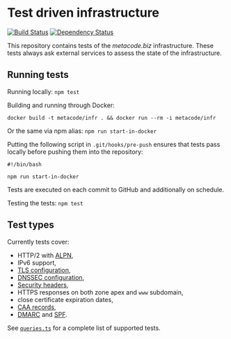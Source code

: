 # Test driven infrastructure

[![Build Status](https://travis-ci.org/wiktor-k/infrastructure-tests.svg?branch=master)](https://travis-ci.org/wiktor-k/infrastructure-tests) [![Dependency Status](https://dependencyci.com/github/wiktor-k/infrastructure-tests/badge)](https://dependencyci.com/github/wiktor-k/infrastructure-tests)

This repository contains tests of the *metacode.biz* infrastructure.
These tests always ask external services to assess the state of the infrastructure.

## Running tests

Running locally: `npm test`

Building and running through Docker:

    docker build -t metacode/infr . && docker run --rm -i metacode/infr

Or the same via npm alias: `npm run start-in-docker`

Putting the following script in `.git/hooks/pre-push` ensures that tests
pass locally before pushing them into the repository:

    #!/bin/bash

    npm run start-in-docker

Tests are executed on each commit to GitHub and additionally on schedule.

Testing the tests: `npm test`

## Test types

Currently tests cover:

  * HTTP/2 with [ALPN][ALPN],
  * IPv6 support,
  * [TLS configuration][SSLLABS],
  * [DNSSEC configuration][DNSSEC],
  * [Security headers][SECH],
  * HTTPS responses on both zone apex and `www` subdomain,
  * close certificate expiration dates,
  * [CAA records][CAA],
  * [DMARC][DMARC] and [SPF][SPF].

See [`queries.ts`](queries.ts) for a complete list of supported tests.

[ALPN]: https://en.wikipedia.org/wiki/Application-Layer_Protocol_Negotiation
[SSLLABS]: https://www.ssllabs.com/ssltest/
[DNSSEC]: https://www.icann.org/resources/pages/dnssec-qaa-2014-01-29-en
[SECH]: https://securityheaders.io/
[CAA]: https://en.wikipedia.org/wiki/DNS_Certification_Authority_Authorization
[DMARC]: https://dmarc.org/
[SPF]: https://en.wikipedia.org/wiki/Sender_Policy_Framework
